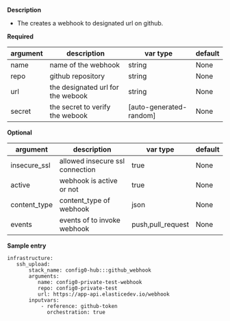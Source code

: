 **Description**

  - The creates a webhook to designated url on github.

**Required**

| argument           | description                            | var type |  default      |
| ------------- | -------------------------------------- | -------- | ------------ |
| name   | name of the webhook | string   | None         |
| repo   | github repository | string   | None         |
| url   | the designated url for the webook | string   | None         |
| secret   | the secret to verify the webook | [auto-generated-random]   | None         |

**Optional**

| argument           | description                            | var type |  default      |
| ------------- | -------------------------------------- | -------- | ------------ |
| insecure_ssl   | allowed insecure ssl connection | true   | None         |
| active   | webhook is active or not | true   | None         |
| content_type   | content_type of webhook | json   | None         |
| events   | events of to invoke webhook | push,pull_request   | None         |

**Sample entry**

```
infrastructure:
   ssh_upload:
       stack_name: config0-hub:::github_webhook
       arguments:
          name: config0-private-test-webhook
          repo: config0-private-test
          url: https://app-api.elasticedev.io/webhook
       inputvars:
           - reference: github-token
             orchestration: true
```

